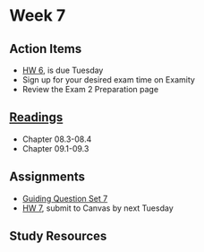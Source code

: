 # Week 7

## Action Items
* [HW 6](https://genchem.science.psu.edu/homework-6-houck), is due Tuesday
* Sign up for your desired exam time on Examity
* Review the Exam 2 Preparation page


## [Readings](https://genchem.science.psu.edu)
* Chapter 08.3-08.4
* Chapter 09.1-09.3


## Assignments
 
- [Guiding Question Set 7](https://psu.instructure.com/courses/1866869/quizzes/3317765) 
- [HW 7](https://genchem.science.psu.edu/homework-7-houck), submit to Canvas by next Tuesday

## Study Resources


